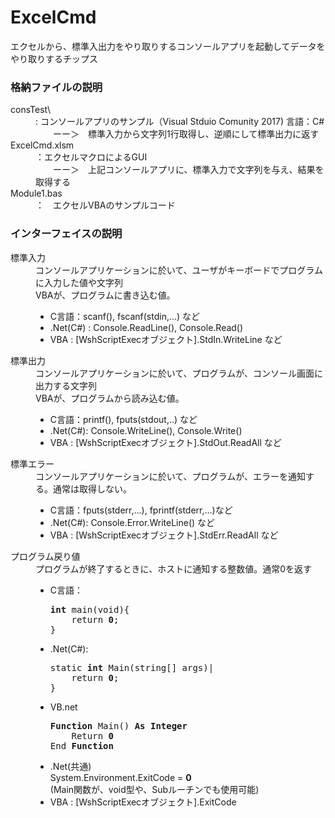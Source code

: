 # ExcelCmd
エクセルから、標準入出力をやり取りするコンソールアプリを起動してデータをやり取りするチップス<br>

<h3>格納ファイルの説明</h3>
<dl>
<dt>
consTest\
</dt>
<dd>: コンソールアプリのサンプル（Visual Stduio Comunity 2017) 言語：C# <br>
　　ーー＞　標準入力から文字列1行取得し、逆順にして標準出力に返す<br>
</dd>
<dt>
ExcelCmd.xlsm
</dt>
<dd>
：エクセルマクロによるGUI<br>
　　ーー＞　上記コンソールアプリに、標準入力で文字列を与え、結果を取得する
 </dd>
 <dt>
 Module1.bas
 </dt>
 <dd>：　エクセルVBAのサンプルコード
 </dd>
  <h3>インターフェイスの説明</h3>
  
 <dl>
  <dt>標準入力</dt>
  <dd>コンソールアプリケーションに於いて、ユーザがキーボードでプログラムに入力した値や文字列<br>
    VBAが、プログラムに書き込む値。
    <ul>
      <li> C言語：scanf(), fscanf(stdin,...) など</li>
      <li> .Net(C#) : Console.ReadLine(), Console.Read()</li>
      <li> VBA  : [WshScriptExecオブジェクト].StdIn.WriteLine など</li>
   </ul>
  </dd>
  <dt>標準出力</dt>
  <dd>コンソールアプリケーションに於いて、プログラムが、コンソール画面に出力する文字列<br>
    VBAが、プログラムから読み込む値。
    <ul>
      <li>C言語：printf(), fputs(stdout,..) など</li>
      <li>.Net(C#): Console.WriteLine(), Console.Write()</li>
      <li>VBA :  [WshScriptExecオブジェクト].StdOut.ReadAll など</li>
    </ul>
   </dd>
  <dt>標準エラー</dt>
  <dd>コンソールアプリケーションに於いて、プログラムが、エラーを通知する。通常は取得しない。<br>
    <ul>
      <li>C言語：fputs(stderr,...), fprintf(stderr,...)など</li>
      <li>.Net(C#): Console.Error.WriteLine() など</li>
      <li>VBA :  [WshScriptExecオブジェクト].StdErr.ReadAll など</li>
    </ul>
  </dd>
  <dt>プログラム戻り値</dt>
  <dd>プログラムが終了するときに、ホストに通知する整数値。通常0を返す<br>
    <ul>
      <li>C言語：　<br>
<pre>
<b>int</b> main(void){ 
    return <b>0</b>;
}</pre>
</li>
       <li>.Net(C#):<br>
<pre>
static <b>int</b> Main(string[] args)|
    return <b>0</b>;
}
</pre>
         </li>
     <li>VB.net<br>
<pre>
<b>Function</b> Main() <b>As Integer</b>
    Return <b>0</b>
End <b>Function</b>
</pre>
      </li>
      <li>.Net(共通)<br>
        System.Environment.ExitCode = <b>0</b><br>
        (Main関数が、void型や、Subルーチンでも使用可能)
      </li>
      <li>VBA :  [WshScriptExecオブジェクト].ExitCode
      </li>
    </ul>
  </dd>
